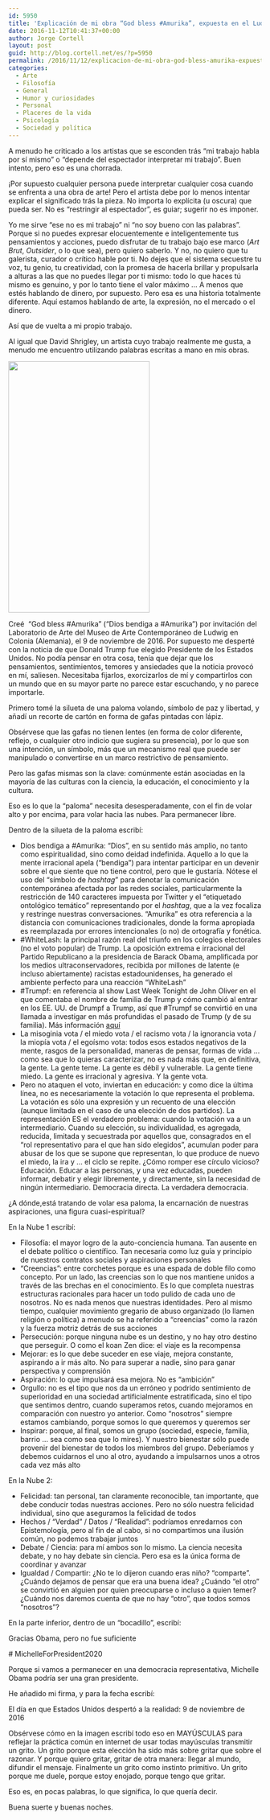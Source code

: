 ```yaml
---
id: 5950
title: 'Explicación de mi obra “God bless #Amurika”, expuesta en el Ludwig Museum (Colonia)'
date: 2016-11-12T10:41:37+00:00
author: Jorge Cortell
layout: post
guid: http://blog.cortell.net/es/?p=5950
permalink: /2016/11/12/explicacion-de-mi-obra-god-bless-amurika-expuesta-en-el-ludwig-museum-colonia/
categories:
  - Arte
  - Filosofí­a
  - General
  - Humor y curiosidades
  - Personal
  - Placeres de la vida
  - Psicología
  - Sociedad y polí­tica
---
```

A menudo he criticado a los artistas que se esconden trás &#8220;mi trabajo habla por sí mismo&#8221; o &#8220;depende del espectador interpretar mi trabajo&#8221;. Buen intento, pero eso es una chorrada.

¡Por supuesto cualquier persona puede interpretar cualquier cosa cuando se enfrenta a una obra de arte! Pero el artista debe por lo menos intentar explicar el significado trás la pieza. No importa lo explícita (u oscura) que pueda ser. No es &#8220;restringir al espectador&#8221;, es guiar; sugerir no es imponer.

Yo me sirve &#8220;ese no es mi trabajo&#8221; ni &#8220;no soy bueno con las palabras&#8221;. Porque si no puedes expresar elocuentemente e inteligentemente tus pensamientos y acciones, puedo disfrutar de tu trabajo bajo ese marco (_Art Brut_, _Outsider_, o lo que sea), pero quiero saberlo. Y no, no quiero que tu galerista, curador o crítico hable por ti. No dejes que el sistema secuestre tu voz, tu genio, tu creatividad, con la promesa de hacerla brillar y propulsarla a alturas a las que no puedes llegar por ti mismo: todo lo que haces tú mismo es genuino, y por lo tanto tiene el valor máximo &#8230; A menos que estés hablando de dinero, por supuesto. Pero esa es una historia totalmente diferente. Aquí estamos hablando de arte, la expresión, no el mercado o el dinero.

Así que de vuelta a mi propio trabajo.

Al igual que David Shrigley, un artista cuyo trabajo realmente me gusta, a menudo me encuentro utilizando palabras escritas a mano en mis obras.

<img class="aligncenter size-medium" src="https://c6.staticflickr.com/6/5645/30879022645_917be03398.jpg" alt="" width="281" height="500" />

Creé  <span>“God bless #Amurika” </span>(&#8220;Dios bendiga a #Amurika&#8221;) por invitación del Laboratorio de Arte del Museo de Arte Contemporáneo de Ludwig en Colonia (Alemania), el 9 de noviembre de 2016. Por supuesto me desperté con la noticia de que Donald Trump fue elegido Presidente de los Estados Unidos. No podía pensar en otra cosa, tenía que dejar que los pensamientos, sentimientos, temores y ansiedades que la noticia provocó en mí, saliesen. Necesitaba fijarlos, exorcizarlos de mí y compartirlos con un mundo que en su mayor parte no parece estar escuchando, y no parece importarle.

Primero tomé la silueta de una paloma volando, símbolo de paz y libertad, y añadí un recorte de cartón en forma de gafas pintadas con lápiz.

Obsérvese que las gafas no tienen lentes (en forma de color diferente, reflejo, o cualquier otro indicio que sugiera su presencia), por lo que son una intención, un símbolo, más que un mecanismo real que puede ser manipulado o convertirse en un marco restrictivo de pensamiento.

Pero las gafas mismas son la clave: comúnmente están asociadas en la mayoría de las culturas con la ciencia, la educación, el conocimiento y la cultura.

Eso es lo que la &#8220;paloma&#8221; necesita desesperadamente, con el fin de volar alto y por encima, para volar hacia las nubes. Para permanecer libre.

Dentro de la silueta de la paloma escribí:

  * Dios bendiga a #Amurika: &#8220;Dios&#8221;, en su sentido más amplio, no tanto como espiritualidad, sino como deidad indefinida. Aquello a lo que la mente irracional apela (&#8220;bendiga&#8221;) para intentar participar en un devenir sobre el que siente que no tiene control, pero que le gustaría. Nótese el uso del &#8220;símbolo de _hashtag_&#8221; para denotar la comunicación contemporánea afectada por las redes sociales, particularmente la restricción de 140 caracteres impuesta por Twitter y el &#8220;etiquetado ontológico temático&#8221; representando por el _hashtag_, que a la vez focaliza y restringe nuestras conversaciones. &#8220;Amurika&#8221; es otra referencia a la distancia con comunicaciones tradicionales, donde la forma apropiada es reemplazada por errores intencionales (o no) de ortografía y fonética.
  * #WhiteLash: la principal razón real del triunfo en los colegios electorales (no el voto popular) de Trump. La oposición extrema e irracional del Partido Republicano a la presidencia de Barack Obama, amplificada por los medios ultraconservadores, recibida por millones de latente (e incluso abiertamente) racistas estadounidenses, ha generado el ambiente perfecto para una reacción &#8220;WhiteLash&#8221;
  * #Trumpf: en referencia al show <span>Last Week Tonight</span> de John Oliver en el que comentaba el nombre de familia de Trump y cómo cambió al entrar en los EE. UU. de Drumpf a Trump, así que #Trumpf se convirtió en una llamada a investigar en más profundidas el pasado de Trump (y de su familia). Más información [aquí](https://www.bustle.com/articles/144969-what-does-drumpf-mean-donald-trumps-original-family-surname-has-an-apt-translation)
  * La misoginia vota / el miedo vota / el racismo vota / la ignorancia vota / la miopía vota / el egoísmo vota: todos esos estados negativos de la mente, rasgos de la personalidad, maneras de pensar, formas de vida &#8230; como sea que lo quieras caracterizar, no es nada más que, en definitiva, la gente. La gente teme. La gente es débil y vulnerable. La gente tiene miedo. La gente es irracional y agresiva. Y la gente vota.
  * Pero no ataquen el voto, inviertan en educación: y como dice la última línea, no es necesariamente la votación lo que representa el problema. La votación es sólo una expresión y un recuento de una elección (aunque limitada en el caso de una elección de dos partidos). La representación ES el verdadero problema: cuando la votación va a un intermediario. Cuando su elección, su individualidad, es agregada, reducida, limitada y secuestrada por aquellos que, consagrados en el &#8220;rol representativo para el que han sido elegidos&#8221;, acumulan poder para abusar de los que se supone que representan, lo que produce de nuevo el miedo, la ira y &#8230; el ciclo se repite. ¿Cómo romper ese círculo vicioso? Educación. Educar a las personas, y una vez educadas, pueden informar, debatir y elegir libremente, y directamente, sin la necesidad de ningún intermediario. Democracia directa. La verdadera democracia.

¿A dónde,está tratando de volar esa paloma, la encarnación de nuestras aspiraciones, una figura cuasi-espiritual?

En la Nube 1 escribí:

  * Filosofía: el mayor logro de la auto-conciencia humana. Tan ausente en el debate político o científico. Tan necesaria como luz guía y principio de nuestros contratos sociales y aspiraciones personales
  * &#8220;Creencias&#8221;: entre corchetes porque es una espada de doble filo como concepto. Por un lado, las creencias son lo que nos mantiene unidos a través de las brechas en el conocimiento. Es lo que completa nuestras estructuras racionales para hacer un todo pulido de cada uno de nosotros. No es nada menos que nuestras identidades. Pero al mismo tiempo, cualquier movimiento gregario de abuso organizado (lo llamen religión o política) a menudo se ha referido a &#8220;creencias&#8221; como la razón y la fuerza motriz detrás de sus acciones
  * Persecución: porque ninguna nube es un destino, y no hay otro destino que perseguir. O como el koan Zen dice: el viaje es la recompensa
  * Mejorar: es lo que debe suceder en ese viaje, mejora constante, aspirando a ir más alto. No para superar a nadie, sino para ganar perspectiva y comprensión
  * Aspiración: lo que impulsará esa mejora. No es &#8220;ambición&#8221;
  * Orgullo: no es el tipo que nos da un erróneo y podrido sentimiento de superioridad en una sociedad artificialmente estratificada, sino el tipo que sentimos dentro, cuando superamos retos, cuando mejoramos en comparación con nuestro yo anterior. Como &#8220;nosotros&#8221; siempre estamos cambiando, porque somos lo que queremos y queremos ser
  * Inspirar: porque, al final, somos un grupo (sociedad, especie, familia, barrio &#8230; sea como sea que lo mires). Y nuestro bienestar sólo puede provenir del bienestar de todos los miembros del grupo. Deberíamos y debemos cuidarnos el uno al otro, ayudando a impulsarnos unos a otros cada vez más alto

En la Nube 2:

  * Felicidad: tan personal, tan claramente reconocible, tan importante, que debe conducir todas nuestras acciones. Pero no sólo nuestra felicidad individual, sino que aseguramos la felicidad de todos
  * Hechos / &#8220;Verdad&#8221; / Datos / &#8220;Realidad&#8221;: podríamos enredarnos con Epistemología, pero al fin de al cabo, si no compartimos una ilusión común, no podemos trabajar juntos
  * Debate / Ciencia: para mí ambos son lo mismo. La ciencia necesita debate, y no hay debate sin ciencia. Pero esa es la única forma de coordinar y avanzar
  * Igualdad / Compartir: ¿No te lo dijeron cuando eras niño? &#8220;comparte&#8221;. ¿Cuándo dejamos de pensar que era una buena idea? ¿Cuándo &#8220;el otro&#8221; se convirtió en alguien por quien preocuparse o incluso a quien temer? ¿Cuándo nos daremos cuenta de que no hay &#8220;otro&#8221;, que todos somos &#8220;nosotros&#8221;?

En la parte inferior, dentro de un &#8220;bocadillo&#8221;, escribí:
  
Gracias Obama, pero no fue suficiente
  
\# MichelleForPresident2020
  
Porque si vamos a permanecer en una democracia representativa, Michelle Obama podría ser una gran presidente.

He añadido mi firma, y para la fecha escribí:

El día en que Estados Unidos despertó a la realidad: 9 de noviembre de 2016

Obsérvese cómo en la imagen escribí todo eso en MAYÚSCULAS para reflejar la práctica común en internet de usar todas mayúsculas transmitir un grito. Un grito porque esta elección ha sido más sobre gritar que sobre el razonar. Y porque quiero gritar, gritar de otra manera: llegar al mundo, difundir el mensaje. Finalmente un grito como instinto primitivo. Un grito porque me duele, porque estoy enojado, porque tengo que gritar.

Eso es, en pocas palabras, lo que significa, lo que quería decir.
  
Buena suerte y buenas noches.